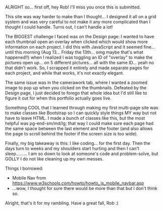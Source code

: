 ALRIGHT so... first off, hey Rob! I'll miss you once this is submitted.

This site was way harder to make than I thought... I designed it all on a grid system and was very careful to not make it any more complicated than I thought I could handle. Turns out, I can't handle a lot!

The BIGGEST challenge I faced was on the Design page: I wanted to have each thumbnail open an overlay when clicked which would show more information on each project. I did this with JavaScript and it seemed fine... until this morning (Aug 13... Friday the 13th... omg maybe that's what happened!!) when I realized I was toggling an ID of "overlay" to make the pictures open up... on 5 different pictures... all with the same ID... yeah no that didn't work. So, I scrapped it entirely and made separate pages for each project, and while that works, it's not exactly elegant.

The same issue was in the camerawork tab, where I wanted a zoomed image to pop up when you clicked on the thumbnails. Defeated by the Design page, I just decided to forego that whole idea but I'd still like to figure it out for when this portfolio actually goes live.

Something COOL that I learned through making my first multi-page site was to make classes like Bootstrap so I can quickly style things MY way but not have to leave HTML. I made a bunch of classes like this, but the most helpful was pg-end-sm/md/lg; that way I could make sure each page had the same space between the last element and the footer (and also allows the page to scroll behind the footer if the screen size is too wide). 

Finally, my big takeaway is this: I like coding... for the first day. Then the days turn to weeks and my shoulders start hurting and then I can't sleep......... I am so down to look at someone's code and problem-solve, but GOLLY I do not like cleaning up my own messes.

Things I borrowed:
- Mobile Nav from https://www.w3schools.com/howto/howto_js_mobile_navbar.asp
- ...wow, I thought for sure there would be more than that but I don't think so.

Alright, that's it for my rambling. Have a great fall, Rob :) 